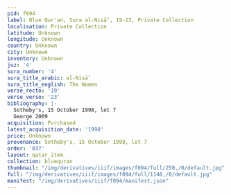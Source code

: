 ```yaml
---
pid: f094
label: Blue Qur'an, Sura al-Nisā’, 19-23, Private Collection
localisation: Private Collection
latitude: Unknown
longitude: Unknown
country: Unknown
city: Unknown
inventory: Unknown
juz: '4'
sura_number: '4'
sura_title_arabic: al-Nisā’
sura_title_english: The Women
verse_recto: '19'
verse_verso: '23'
bibliography: |-
  Sotheby's, 15 October 1998, lot 7
  George 2009
acquisition: Purchased
latest_acquisition_date: '1998'
price: Unknown
provenance: Sotheby's, 15 October 1998, lot 7
order: '037'
layout: qatar_item
collection: bluequran
thumbnail: "/img/derivatives/iiif/images/f094/full/250,/0/default.jpg"
full: "/img/derivatives/iiif/images/f094/full/1140,/0/default.jpg"
manifest: "/img/derivatives/iiif/f094/manifest.json"
---
```


